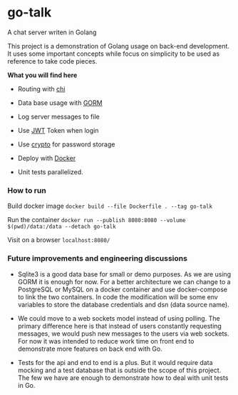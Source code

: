 # go-talk
A chat server writen in Golang

This project is a demonstration of Golang usage on 
back-end development. It uses some important concepts while
focus on simplicity to be used as reference to take code pieces.

**What you will find here**

* Routing with [chi](https://github.com/go-chi/chi)

* Data base usage with [GORM](https://gorm.io/)

* Log server messages to file

* Use [JWT](https://en.wikipedia.org/wiki/JSON_Web_Token) Token when login

* Use [crypto](https://golang.org/pkg/crypto/) for password storage

* Deploy with [Docker](https://www.docker.com/)

* Unit tests parallelized.

### How to run

Build docker image
`docker build --file Dockerfile . --tag go-talk`

Run the container
`docker run --publish 8080:8080 --volume $(pwd)/data:/data --detach go-talk`

Visit on a browser
`localhost:8080/`

### Future improvements and engineering discussions

* Sqlite3 is a good data base for small or demo purposes. As we are using GORM it is enough for now. For a better architecture we can change to a PostgreSQL or MySQL on a docker container and use docker-compose to link the two containers. In code the modification will be some env variables to store the database credentials and dsn (data source name).

* We could move to a web sockets model instead of using polling. The primary difference here is that instead of users constantly requesting messages, we would push new messages to the users via web sockets. For now it was intended to reduce work time on front end to demonstrate more features on back end with Go.

* Tests for the api and end to end is a plus. But it would require data mocking and a test database that is outside the scope of this project. The few we have are enough to demonstrate how to deal with unit tests in Go.
